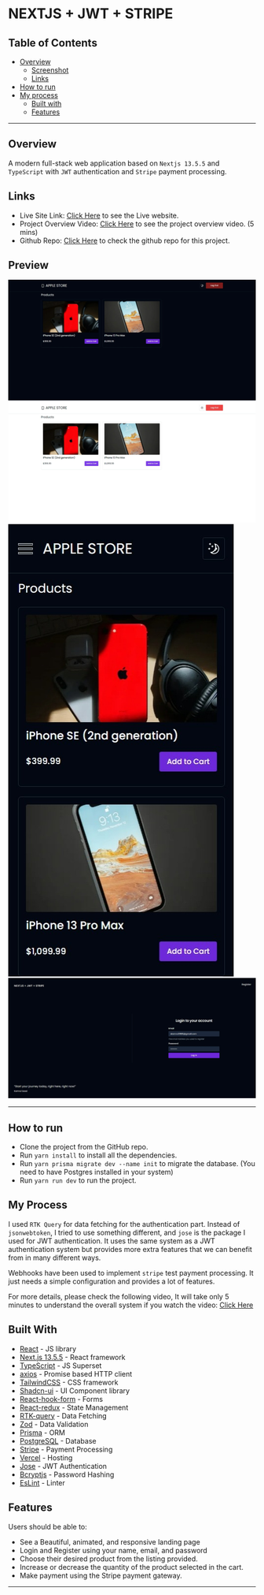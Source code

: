 # NEXTJS + JWT + STRIPE

## Table of Contents

- [Overview](#overview)
  - [Screenshot](#preview)
  - [Links](#links)
- [How to run](#how-to-run)
- [My process](#my-process)
  - [Built with](#built-with)
  - [Features](#features)

---

## Overview

A modern full-stack web application based on `Nextjs 13.5.5` and `TypeScript` with `JWT` authentication and `Stripe` payment processing. 

## Links

- Live Site Link: [Click Here](https://nextjs-jwt-stripe.vercel.app/) to see the Live website.
- Project Overview Video: [Click Here](https://www.loom.com/share/4670a574363d46998bfe3e5ef938b3a0?sid=14fd1732-4b50-4dea-98bd-cb31533c580c) to see the project overview video. (5 mins)
- Github Repo: [Click Here](https://github.com/kamrulsaad/nextjs-jwt-stripe) to check the github repo for this project.

## Preview

![Website HomePage](./public/assets/ss.jpeg)
![Website HomePage - Light Mode](./public/assets/ss4.jpeg)
![Website HomePage - Responsive](./public/assets/ss3.jpeg)
![Login Page](./public/assets/ss2.jpeg)

---

## How to run

- Clone the project from the GitHub repo.
- Run `yarn install` to install all the dependencies.
- Run `yarn prisma migrate dev --name init` to migrate the database. (You need to have Postgres installed in your system)
- Run `yarn run dev` to run the project.

## My Process

I used `RTK Query` for data fetching for the authentication part. Instead of `jsonwebtoken`, I tried to use something different, and `jose` is the package I used for JWT authentication. It uses the same system as a JWT authentication system but provides more extra features that we can benefit from in many different ways. 

Webhooks have been used to implement `stripe` test payment processing. It just needs a simple configuration and provides a lot of features.

For more details, please check the following video, It will take only 5 minutes to understand the overall system if you watch the video: [Click Here](https://www.loom.com/share/4670a574363d46998bfe3e5ef938b3a0?sid=14fd1732-4b50-4dea-98bd-cb31533c580c)

## Built With

- [React](https://reactjs.org/) - JS library
- [Next.js 13.5.5](https://nextjs.org/) - React framework
- [TypeScript](https://www.typescriptlang.org/) - JS Superset
- [axios](https://axios-http.com/) - Promise based HTTP client
- [TailwindCSS](https://tailwindcss.com/) - CSS framework
- [Shadcn-ui](https://ui.shadcn.com/) - UI Component library
- [React-hook-form](https://react-hook-form.com/) - Forms
- [React-redux](https://react-redux.js.org/) - State Management
- [RTK-query](https://redux-toolkit.js.org/rtk-query/overview) - Data Fetching
- [Zod](https://zod.dev/) - Data Validation
- [Prisma](https://www.prisma.io/) - ORM
- [PostgreSQL](https://www.postgresql.org/) - Database
- [Stripe](https://stripe.com/) - Payment Processing
- [Vercel](https://vercel.com/) - Hosting
- [Jose](https://www.npmjs.com/package/jose) - JWT Authentication
- [Bcryptjs](https://www.npmjs.com/package/bcryptjs) - Password Hashing
- [EsLint](https://eslint.org/) - Linter

## Features

Users should be able to:

- See a Beautiful, animated, and responsive landing page
- Login and Register using your name, email, and password
- Choose their desired product from the listing provided.
- Increase or decrease the quantity of the product selected in the cart.
- Make payment using the Stripe payment gateway.

---
